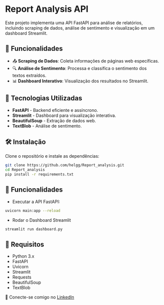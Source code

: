 # Report Analysis API

Este projeto implementa uma API FastAPI para análise de relatórios, incluindo scraping de dados, análise de sentimento e visualização em um dashboard Streamlit.

## 📌 Funcionalidades

- 📤 **Scraping de Dados**: Coleta informações de páginas web específicas.
- 🔍 **Análise de Sentimento**: Processa e classifica o sentimento dos textos extraídos.
- 📊 **Dashboard Interativo**: Visualização dos resultados no Streamlit.

## 🚀 Tecnologias Utilizadas

- **FastAPI** - Backend eficiente e assíncrono.
- **Streamlit** - Dashboard para visualização interativa.
- **BeautifulSoup** - Extração de dados web.
- **TextBlob** - Análise de sentimento.

## 🛠️ Instalação

Clone o repositório e instale as dependências:

```bash
git clone https://github.com/helgg/Report_analysis.git
cd Report_analysis
pip install -r requirements.txt
```

## 📌 Funcionalidades
- Executar a API FastAPI:
```bash
uvicorn main:app --reload
```
- Rodar o Dashboard Streamlit
```bash
streamlit run dashboard.py
```

## 📌 Requisitos

- Python 3.x
- FastAPI
- Uvicorn
- Streamlit
- Requests
- BeautifulSoup
- TextBlob

📎 Conecte-se comigo no [LinkedIn](https://www.linkedin.com/in/helgg/)

